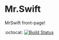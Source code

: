 # Mr.Swift
MrSwift front-page!

:octocat:
[![Build Status](https://travis-ci.org/IgorVieira/mrswift.svg?branch=master)](https://travis-ci.org/IgorVieira/mrswift)

